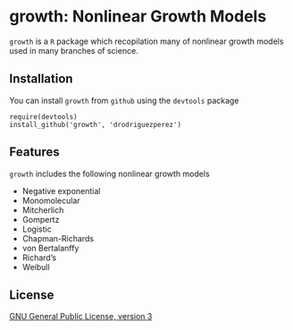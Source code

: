 # growth: Nonlinear Growth Models

`growth` is a `R` package which recopilation many of nonlinear growth models used in many branches of science.

## Installation

You can install `growth` from `github` using the `devtools` package

```
require(devtools)
install_github('growth', 'drodriguezperez')
```

## Features

`growth` includes the following nonlinear growth models

* Negative exponential
* Monomolecular
* Mitcherlich
* Gompertz
* Logistic
* Chapman-Richards
* von Bertalanffy
* Richard’s
* Weibull

## License

[GNU General Public License, version 3](http://www.gnu.org/licenses/gpl-3.0.txt)
